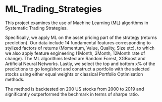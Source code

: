 # ML_Trading_Strategies
This project examines the use of Machine Learning (ML) algorithms in Systematic Trading Strategies.

Specifically, we apply ML on the asset pricing part of the strategy (returns prediction). Our data include 14 fundamental features corresponding to stylized factors of returns (Momentum, Value, Quality, Size etc), to which we also apply feature engineering (1Month, 3Month, 12Month rate of change). The ML algorithms tested are Random Forest, XGBoost and Artificial Neural Networks. Lastly, we select the top and bottom x% of the predictions to go long/short and construct a portfolio with the selected stocks using either equal weights or classical Portfolio Optimisation methods.

The method is backtested on 200 US stocks from 2000 to 2019 and significantly outperformed the bechmark in terms of sharpe ratio.




